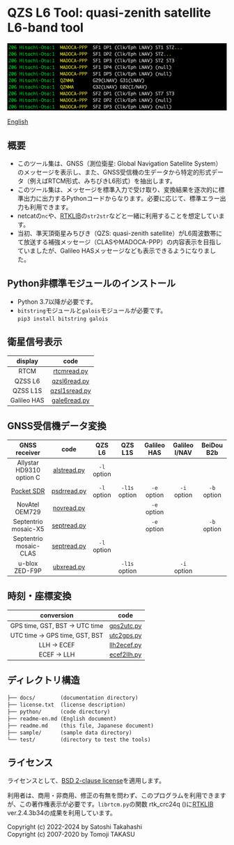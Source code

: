# QZS L6 Tool: quasi-zenith satellite L6-band tool

![QZS L6 Tool](docs/img/qzsl6tool.png)

[English](readme-en.md)

## 概要

- このツール集は、GNSS（測位衛星: Global Navigation Satellite System）のメッセージを表示し、また、GNSS受信機の生データから特定的形式データ（例えばRTCM形式、みちびきL6形式）を抽出します。
- このツール集は、メッセージを標準入力で受け取り、変換結果を逐次的に標準出力に出力するPythonコードからなります。必要に応じて、標準エラー出力も利用できます。
- netcatの``nc``や、[RTKLIB](https://github.com/tomojitakasu/RTKLIB)の``str2str``などと一緒に利用することを想定しています。
- 当初、準天頂衛星みちびき（QZS: quasi-zenith satellite）がL6周波数帯にて放送する補強メッセージ（CLASやMADOCA-PPP）の内容表示を目指していましたが、Galileo HASメッセージなども表示できるようになりました。

## Python非標準モジュールのインストール

- Python 3.7以降が必要です。
- ``bitstring``モジュールと``galois``モジュールが必要です。  
``pip3 install bitstring galois``

## 衛星信号表示

| display | code |
|:----:|:-------:|
| RTCM |[rtcmread.py](docs/ja/rtcmread.md) |
| QZSS L6 |[qzsl6read.py](docs/ja/qzsl6read.md) |
| QZSS L1S | [qzsl1sread.py](docs/ja/qzsl1sread.md) |
| Galileo HAS |[gale6read.py](docs/ja/gale6read.md) |

## GNSS受信機データ変換

| GNSS receiver | code | QZS L6 | QZS L1S | Galileo HAS | Galileo I/NAV | BeiDou B2b |
|:----:|:---:| :-------:|:-----------:|:--------:|:---:|:---:|
| Allystar HD9310 option C | [alstread.py](docs/ja/alstread.md) |``-l`` option | | | | |
| [Pocket SDR](https://github.com/tomojitakasu/PocketSDR) | [psdrread.py](docs/ja/psdrread.py) | ``-l`` option | ``-l1s`` option | ``-e`` option | ``-i`` option| ``-b`` option|
| NovAtel OEM729 | [novread.py](docs/ja/novread.md) | | | ``-e`` option | | |
| Septentrio mosaic-X5 | [septread.py](docs/ja/septread.md) | | | ``-e`` option | | ``-b`` option|
| Septentrio mosaic-CLAS | [septread.py](docs/ja/septread.md) |``-l`` option | | | | |
| u-blox ZED-F9P | [ubxread.py](docs/ja/ubxread.md) | | ``-l1s`` option | | ``-i`` option| |

## 時刻・座標変換

| conversion | code |
|:--:|:--:|
|GPS time, GST, BST &rarr; UTC time | [gps2utc.py](docs/ja/gps2utc.md) |
|UTC time &rarr; GPS time, GST, BST | [utc2gps.py](docs/ja/utc2gps.md)|
|LLH &rarr; ECEF | [llh2ecef.py](docs/ja/llh2ecef.md)|
|ECEF &rarr; LLH | [ecef2llh.py](docs/ja/ecef2llh.md)|

## ディレクトリ構造

```
├── docs/        (documentation directory)
├── license.txt  (license description)
├── python/      (code directory)
├── readme-en.md (English document)
├── readme.md    (this file, Japanese document)
├── sample/      (sample data directory)
└── test/        (directory to test the tools)
```

## ライセンス

ライセンスとして、[BSD 2-clause license](https://opensource.org/licenses/BSD-2-Clause)を適用します。

利用者は、商用・非商用、修正の有無を問わず、このプログラムを利用できますが、この著作権表示が必要です。``librtcm.py``の関数 rtk_crc24q ()に[RTKLIB](https://github.com/tomojitakasu/RTKLIB) ver.2.4.3b34の成果を利用しています。

Copyright (c) 2022-2024 by Satoshi Takahashi  
Copyright (c) 2007-2020 by Tomoji TAKASU


